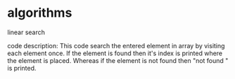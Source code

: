 # algorithms
 linear search
 
 code description: 
This code search the entered element in array by visiting each element once.
If the element is found then it's index is printed where the element is placed. 
Whereas if the element is not found then "not found " is printed.
